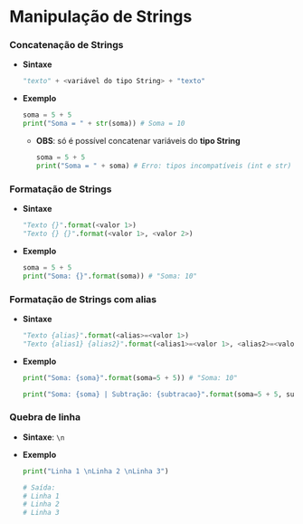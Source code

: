 # Manipulação de Strings

### Concatenação de Strings

* **Sintaxe**

  ```python
  "texto" + <variável do tipo String> + "texto"
  ```

* **Exemplo**

  ```python
  soma = 5 + 5
  print("Soma = " + str(soma)) # Soma = 10
  ```

  * **OBS**: só é possível concatenar variáveis do **tipo String**

    ```python
    soma = 5 + 5
    print("Soma = " + soma) # Erro: tipos incompatíveis (int e str)
    ```

### Formatação de Strings

* **Sintaxe**

  ```python
  "Texto {}".format(<valor 1>)
  "Texto {} {}".format(<valor 1>, <valor 2>)
  ```

* **Exemplo**

  ```python
  soma = 5 + 5
  print("Soma: {}".format(soma)) # "Soma: 10"
  ```

### Formatação de Strings com alias

* **Sintaxe**

  ```python
  "Texto {alias}".format(<alias>=<valor 1>)
  "Texto {alias1} {alias2}".format(<alias1>=<valor 1>, <alias2>=<valor 2>)
  ```

* **Exemplo**

  ```python
  print("Soma: {soma}".format(soma=5 + 5)) # "Soma: 10"

  print("Soma: {soma} | Subtração: {subtracao}".format(soma=5 + 5, subtracao=8 - 3)) # "Soma: 10 | Subtração: 5"
  ```

### Quebra de linha

* **Sintaxe**: `\n`

* **Exemplo**

  ```python
  print("Linha 1 \nLinha 2 \nLinha 3")

  # Saída:
  # Linha 1
  # Linha 2
  # Linha 3
  ```